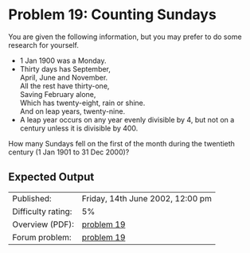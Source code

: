 # Problem 19: Counting Sundays

<p>You are given the following information, but you may prefer to do some research for yourself.</p>
<ul><li>1 Jan 1900 was a Monday.</li>
<li>Thirty days has September,<br />
April, June and November.<br />
All the rest have thirty-one,<br />
Saving February alone,<br />
Which has twenty-eight, rain or shine.<br />
And on leap years, twenty-nine.</li>
<li>A leap year occurs on any year evenly divisible by 4, but not on a century unless it is divisible by 400.</li>
</ul><p>How many Sundays fell on the first of the month during the twentieth century (1 Jan 1901 to 31 Dec 2000)?</p>

## Expected Output

|                    |                                                   |
|--------------------|---------------------------------------------------|
| Published:         | Friday, 14th June 2002, 12:00 pm                   |
| Difficulty rating: | 5%                                                |
| Overview (PDF):    | [problem 19](./019_overview.pdf)                  |
| Forum problem:     | [problem 19](https://projecteuler.net/thread=19)  |
 